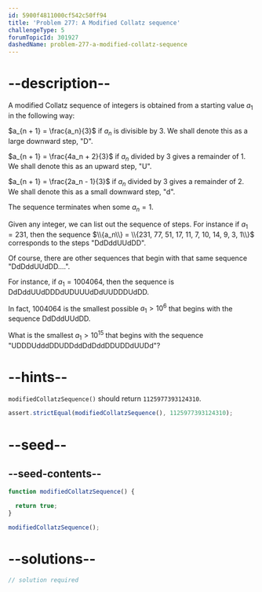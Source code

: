 ```yaml
---
id: 5900f4811000cf542c50ff94
title: 'Problem 277: A Modified Collatz sequence'
challengeType: 5
forumTopicId: 301927
dashedName: problem-277-a-modified-collatz-sequence
---
```


# --description--

A modified Collatz sequence of integers is obtained from a starting value $a_1$ in the following way:

$a_{n + 1} = \frac{a_n}{3}$ if $a_n$ is divisible by 3. We shall denote this as a large downward step, "D".

$a_{n + 1} = \frac{4a_n + 2}{3}$ if $a_n$ divided by 3 gives a remainder of 1. We shall denote this as an upward step, "U".

$a_{n + 1} = \frac{2a_n - 1}{3}$ if $a_n$ divided by 3 gives a remainder of 2. We shall denote this as a small downward step, "d".

The sequence terminates when some $a_n = 1$.

Given any integer, we can list out the sequence of steps. For instance if $a_1 = 231$, then the sequence $\\{a_n\\} = \\{231, 77, 51, 17, 11, 7, 10, 14, 9, 3, 1\\}$ corresponds to the steps "DdDddUUdDD".

Of course, there are other sequences that begin with that same sequence "DdDddUUdDD....".

For instance, if $a_1 = 1004064$, then the sequence is DdDddUUdDDDdUDUUUdDdUUDDDUdDD.

In fact, 1004064 is the smallest possible $a_1 > {10}^6$ that begins with the sequence DdDddUUdDD.

What is the smallest $a_1 > {10}^{15}$ that begins with the sequence "UDDDUdddDDUDDddDdDddDDUDDdUUDd"?

# --hints--

`modifiedCollatzSequence()` should return `1125977393124310`.

```js
assert.strictEqual(modifiedCollatzSequence(), 1125977393124310);
```

# --seed--

## --seed-contents--

```js
function modifiedCollatzSequence() {

  return true;
}

modifiedCollatzSequence();
```

# --solutions--

```js
// solution required
```
